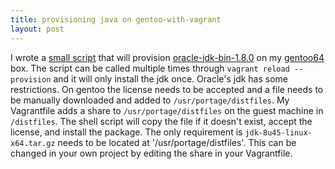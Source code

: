 ```yaml
---
title: provisioning java on gentoo-with-vagrant
layout: post
---
```

I wrote a [small script](https://github.com/moaxcp/fileServices/blob/master/Vagrantfile) that will provision [oracle-jdk-bin-1.8.0](https://packages.gentoo.org/package/dev-java/oracle-jdk-bin) on my [gentoo64](https://atlas.hashicorp.com/moaxcp/boxes/gentoo64/versions/0.0.2) box. The script can be called multiple times through `vagrant reload --provision` and it will only install the jdk once. Oracle's jdk has some restrictions. On gentoo the license needs to be accepted and a file needs to be manually downloaded and added to `/usr/portage/distfiles`. My Vagrantfile adds a share to `/usr/portage/distfiles` on the guest machine in `/distfiles`. The shell script will copy the file if it doesn't exist, accept the license, and install the package. The only requirement is `jdk-8u45-linux-x64.tar.gz` needs to be located at '/usr/portage/distfiles'. This can be changed in your own project by editing the share in your Vagrantfile.
